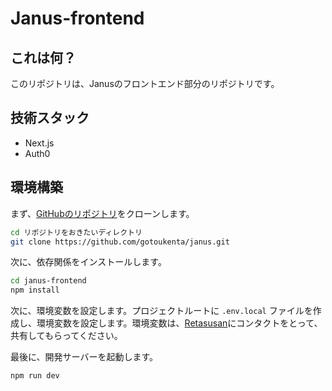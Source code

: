 # Janus-frontend

## これは何？

このリポジトリは、Janusのフロントエンド部分のリポジトリです。

## 技術スタック

- Next.js
- Auth0

## 環境構築

まず、[GitHubのリポジトリ](https://github.com/gotoukenta/janus-frontend)をクローンします。

```bash
cd リポジトリをおきたいディレクトリ
git clone https://github.com/gotoukenta/janus.git
```

次に、依存関係をインストールします。

```bash
cd janus-frontend
npm install
```

次に、環境変数を設定します。プロジェクトルートに `.env.local` ファイルを作成し、環境変数を設定します。環境変数は、[Retasusan](https://github.com/Retasusan)にコンタクトをとって、共有してもらってください。

最後に、開発サーバーを起動します。

```bash
npm run dev
```
